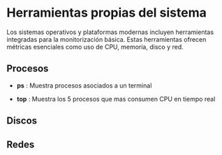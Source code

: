 # Herramientas propias del sistema

Los sistemas operativos y plataformas modernas incluyen herramientas integradas para la monitorización básica. Estas herramientas ofrecen métricas esenciales como uso de CPU, memoria, disco y red.


## Procesos
- **ps** : Muestra procesos asociados a un terminal


- **top** : Muestra los 5 procesos que mas consumen CPU en tiempo real
## Discos

## Redes

